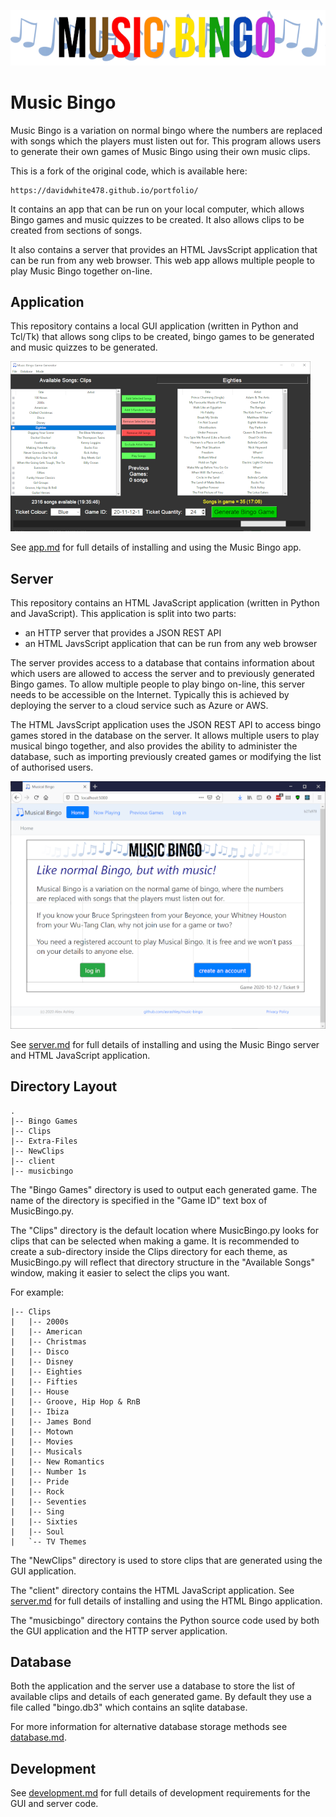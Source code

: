 ![Music Bingo Logo](docs/images/logo_banner.png?raw=true)

# Music Bingo

Music Bingo is a variation on normal bingo where the numbers are replaced
with songs which the players must listen out for. This program allows
users to generate their own games of Music Bingo using their own music
clips.

This is a fork of the original code, which is available here:

    https://davidwhite478.github.io/portfolio/

It contains an app that can be run on your local computer, which allows
Bingo games and music quizzes to be created. It also allows clips to be
created from sections of songs.

It also contains a server that provides an HTML JavsScript application
that can be run from any web browser. This web app allows multiple people
to play Music Bingo together on-line.

## Application

This repository contains a local GUI application (written in Python and
Tcl/Tk) that allows song clips to be created, bingo games to be generated
and music quizzes to be generated.

![Image of GUI application](docs/images/app.png?raw=true)

See [app.md](docs/app.md) for full details of installing and using the Music
Bingo app.

## Server

This repository contains an HTML JavaScript application (written in Python and
JavaScript). This application is split into two parts:

* an HTTP server that provides a JSON REST API
* an HTML JavsScript application that can be run from any web browser

The server provides access to a database that contains information about which
users are allowed to access the server and to previously generated Bingo games.
To allow multiple people to play bingo on-line, this server needs to be accessible
on the Internet. Typically this is achieved by deploying the server to a cloud
service such as Azure or AWS.

The HTML JavsScript application uses the JSON REST API to access bingo games
stored in the database on the server. It allows multiple users to play musical
bingo together, and also provides the ability to administer the database, such as
importing previously created games or modifying the list of authorised users.

![Image of HTML application](docs/images/server_login.png?raw=true)

See [server.md](docs/server.md) for full details of installing and using the Music
Bingo server and HTML JavaScript application.

## Directory Layout

    .
    |-- Bingo Games
    |-- Clips
    |-- Extra-Files
    |-- NewClips
    |-- client
    |-- musicbingo

The "Bingo Games" directory is used to output each generated game. The name
of the directory is specified in the "Game ID" text box of MusicBingo.py.

The "Clips" directory is the default location where MusicBingo.py looks for
clips that can be selected when making a game. It is recommended to create a
sub-directory inside the Clips directory for each theme, as MusicBingo.py will
reflect that directory structure in the "Available Songs" window, making it
easier to select the clips you want.

For example:

    |-- Clips
    |   |-- 2000s
    |   |-- American
    |   |-- Christmas
    |   |-- Disco
    |   |-- Disney
    |   |-- Eighties
    |   |-- Fifties
    |   |-- House
    |   |-- Groove, Hip Hop & RnB
    |   |-- Ibiza
    |   |-- James Bond
    |   |-- Motown
    |   |-- Movies
    |   |-- Musicals
    |   |-- New Romantics
    |   |-- Number 1s
    |   |-- Pride
    |   |-- Rock
    |   |-- Seventies
    |   |-- Sing
    |   |-- Sixties
    |   |-- Soul
    |   `-- TV Themes


The "NewClips" directory is used to store clips that are generated using
the GUI application.

The "client" directory contains the HTML JavaScript application. See
[server.md](docs/server.md) for full details of installing and using
the HTML Bingo application.

The "musicbingo" directory contains the Python source code used by both
the GUI application and the HTTP server application.

## Database

Both the application and the server use a database to store the list of
available clips and details of each generated game. By default they use
a file called "bingo.db3" which contains an sqlite database.

For more information for alternative database storage methods see
[database.md](docs/database.md).

## Development
See [development.md](docs/development.md) for full details of
development requirements for the GUI and server code.
